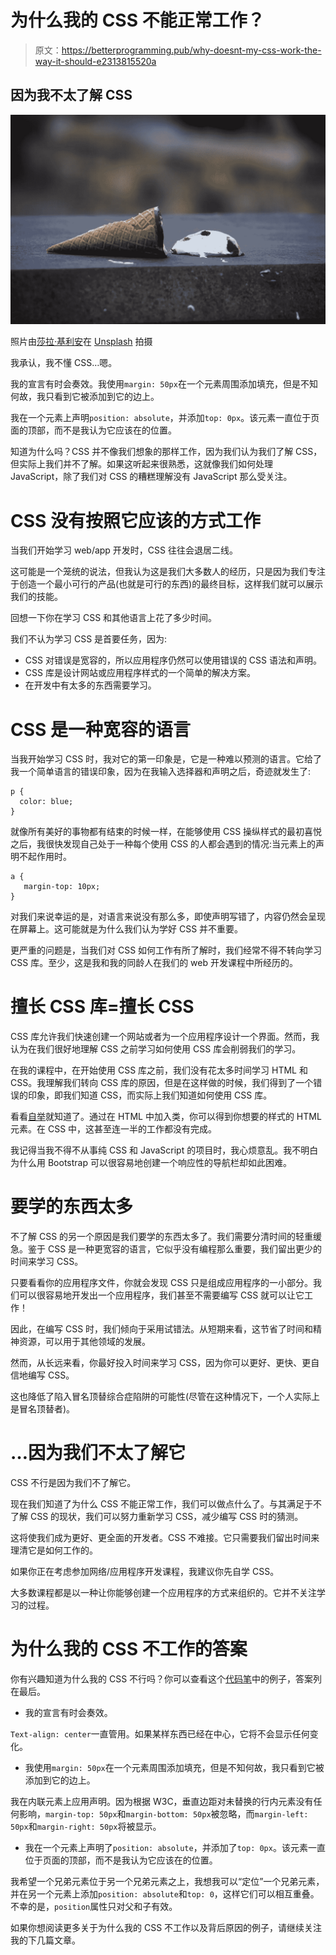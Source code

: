 # 为什么我的 CSS 不能正常工作？

> 原文：<https://betterprogramming.pub/why-doesnt-my-css-work-the-way-it-should-e2313815520a>

## 因为我不太了解 CSS

![](img/49207f6c636294d7fa99e5568a196d21.png)

照片由[莎拉·基利安](https://unsplash.com/@rojekilian?utm_source=unsplash&utm_medium=referral&utm_content=creditCopyText)在 [Unsplash](https://unsplash.com/s/photos/mistake?utm_source=unsplash&utm_medium=referral&utm_content=creditCopyText) 拍摄

我承认，我不懂 CSS…嗯。

我的宣言有时会奏效。我使用`margin: 50px`在一个元素周围添加填充，但是不知何故，我只看到它被添加到它的边上。

我在一个元素上声明`position: absolute`，并添加`top: 0px`。该元素一直位于页面的顶部，而不是我认为它应该在的位置。

知道为什么吗？CSS 并不像我们想象的那样工作，因为我们认为我们了解 CSS，但实际上我们并不了解。如果这听起来很熟悉，这就像我们如何处理 JavaScript，除了我们对 CSS 的糟糕理解没有 JavaScript 那么受关注。

# CSS 没有按照它应该的方式工作

当我们开始学习 web/app 开发时，CSS 往往会退居二线。

这可能是一个笼统的说法，但我认为这是我们大多数人的经历，只是因为我们专注于创造一个最小可行的产品(也就是可行的东西)的最终目标，这样我们就可以展示我们的技能。

回想一下你在学习 CSS 和其他语言上花了多少时间。

我们不认为学习 CSS 是首要任务，因为:

*   CSS 对错误是宽容的，所以应用程序仍然可以使用错误的 CSS 语法和声明。
*   CSS 库是设计网站或应用程序样式的一个简单的解决方案。
*   在开发中有太多的东西需要学习。

# CSS 是一种宽容的语言

当我开始学习 CSS 时，我对它的第一印象是，它是一种难以预测的语言。它给了我一个简单语言的错误印象，因为在我输入选择器和声明之后，奇迹就发生了:

```
p { 
  color: blue;
}
```

就像所有美好的事物都有结束的时候一样，在能够使用 CSS 操纵样式的最初喜悦之后，我很快发现自己处于一种每个使用 CSS 的人都会遇到的情况:当元素上的声明不起作用时。

```
a {
   margin-top: 10px;
}
```

对我们来说幸运的是，对语言来说没有那么多，即使声明写错了，内容仍然会呈现在屏幕上。这可能就是为什么我们认为学好 CSS 并不重要。

更严重的问题是，当我们对 CSS 如何工作有所了解时，我们经常不得不转向学习 CSS 库。至少，这是我和我的同龄人在我们的 web 开发课程中所经历的。

# 擅长 CSS 库=擅长 CSS

CSS 库允许我们快速创建一个网站或者为一个应用程序设计一个界面。然而，我认为在我们很好地理解 CSS 之前学习如何使用 CSS 库会削弱我们的学习。

在我的课程中，在开始使用 CSS 库之前，我们没有花太多时间学习 HTML 和 CSS。我理解我们转向 CSS 库的原因，但是在这样做的时候，我们得到了一个错误的印象，即我们知道 CSS，而实际上我们知道如何使用 CSS 库。

看看[自举](https://getbootstrap.com/)就知道了。通过在 HTML 中加入类，你可以得到你想要的样式的 HTML 元素。在 CSS 中，这甚至连一半的工作都没有完成。

我记得当我不得不从事纯 CSS 和 JavaScript 的项目时，我心烦意乱。我不明白为什么用 Bootstrap 可以很容易地创建一个响应性的导航栏却如此困难。

# 要学的东西太多

不了解 CSS 的另一个原因是我们要学的东西太多了。我们需要分清时间的轻重缓急。鉴于 CSS 是一种更宽容的语言，它似乎没有编程那么重要，我们留出更少的时间来学习 CSS。

只要看看你的应用程序文件，你就会发现 CSS 只是组成应用程序的一小部分。我们可以很容易地开发出一个应用程序，我们甚至不需要编写 CSS 就可以让它工作！

因此，在编写 CSS 时，我们倾向于采用试错法。从短期来看，这节省了时间和精神资源，可以用于其他领域的发展。

然而，从长远来看，你最好投入时间来学习 CSS，因为你可以更好、更快、更自信地编写 CSS。

这也降低了陷入冒名顶替综合症陷阱的可能性(尽管在这种情况下，一个人实际上是冒名顶替者)。

# …因为我们不太了解它

CSS 不行是因为我们不了解它。

现在我们知道了为什么 CSS 不能正常工作，我们可以做点什么了。与其满足于不了解 CSS 的现状，我们可以努力重新学习 CSS，减少编写 CSS 时的猜测。

这将使我们成为更好、更全面的开发者。CSS 不难接。它只需要我们留出时间来理清它是如何工作的。

如果你正在考虑参加网络/应用程序开发课程，我建议你先自学 CSS。

大多数课程都是以一种让你能够创建一个应用程序的方式来组织的。它并不关注学习的过程。

# 为什么我的 CSS 不工作的答案

你有兴趣知道为什么我的 CSS 不行吗？你可以查看这个[代码笔](https://codepen.io/aliceyt/pen/eYYKBRE)中的例子，答案列在最后。

*   我的宣言有时会奏效。

`Text-align: center`一直管用。如果某样东西已经在中心，它将不会显示任何变化。

*   我使用`margin: 50px`在一个元素周围添加填充，但是不知何故，我只看到它被添加到它的边上。

我在内联元素上应用声明。因为根据 W3C，垂直边距对未替换的行内元素没有任何影响，`margin-top: 50px`和`margin-bottom: 50px`被忽略，而`margin-left: 50px`和`margin-right: 50px`将被显示。

*   我在一个元素上声明了`position: absolute`，并添加了`top: 0px`。该元素一直位于页面的顶部，而不是我认为它应该在的位置。

我希望一个兄弟元素位于另一个兄弟元素之上，我想我可以“定位”一个兄弟元素，并在另一个元素上添加`position: absolute`和`top: 0`，这样它们可以相互重叠。不幸的是，`position`属性只对父和子有效。

如果你想阅读更多关于为什么我的 CSS 不工作以及背后原因的例子，请继续关注我的下几篇文章。